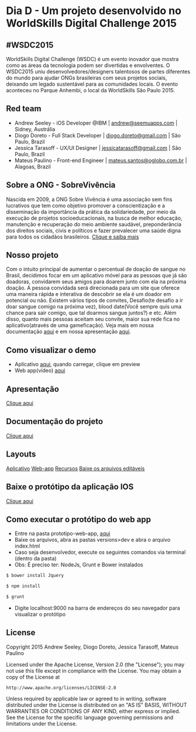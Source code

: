 # Dia D - Um projeto desenvolvido no WorldSkills Digital Challenge 2015
## #WSDC2015
WorldSkills Digital Challenge (WSDC) é um evento inovador que mostra como as áreas da tecnologia podem ser divertidas e envolventes. O WSDC2015 uniu desenvolvedores/designers talentosos de partes diferentes do mundo para ajudar ONGs brasileiras com seus projetos sociais, deixando um legado sustentável para as comunidades locais. O evento aconteceu no Parque Anhembi, o local da WorldSkills São Paulo 2015.

## Red team
* Andrew Seeley - iOS Developer @IBM | andrew@seemuapps.com | Sidney, Austrália
* Diogo Doreto - Full Stack Developer | diogo.doreto@gmail.com | São Paulo, Brazil
* Jessica Tarasoff - UX/UI Designer | jessicatarasoff@gmail.com | São Paulo, Brazil
* Mateus Paulino - Front-end Engineer | mateus.santos@oglobo.com.br | Alagoas, Brazil

## Sobre a ONG - SobreVivência
Nascida em 2009, a ONG Sobre Vivência é uma associação sem fins lucrativos que tem como objetivo promover a conscientização e a disseminação da importância da prática da solidariedade, por meio da execução de projetos socioeducacionais, na busca de melhor educação, manutenção e recuperação do meio ambiente saudável, preponderância dos direitos sociais, civis e políticos e fazer prevalecer uma saúde digna para todos os cidadãos brasileiros. [Clique e saiba mais](http://www.sobrevivencia.org.br/)

## Nosso projeto
Com o intuito principal de aumentar o percentual de doação de sangue no Brasil, decidimos focar em um aplicativo móvel para as pessoas que já são doadoras, convidarem seus amigos para doarem junto com ela na próxima doação. A pessoa  convidada será direcionada para um site que oferece uma maneira rápida e interativa de descobrir se ela é um doador em potencial ou não. Existem vários tipos de convites, Desafio(te desafio a ir doar sangue comigo na próxima vez), blood date(Você sempre quis uma chance para sair comigo, que tal doarmos sangue juntos?) e etc. Além disso, quanto mais pessoas aceitam seu convite, maior sua rede fica no aplicativo(através de uma gameficação). Veja mais em nossa documentação [aqui](documentacao) e em nossa apresentação [aqui](apresentacao).
 
## Como visualizar o demo
- Aplicativo [aqui](https://popapp.in/w/projects/55cf33dfddd7fb6712a12ba6/mockups/55cf347c4c65c7f3121dd82d), quando carregar, clique em preview
- Web app(vídeo) [aqui](demo-web-app)

## Apresentação
[Clique aqui](apresentacao)

## Documentação do projeto
[Clique aqui](documentacao/documentation.pdf)

## Layouts
[Aplicativo](layouts/DiaD_App.pdf)
[Web-app](layouts/DiaD_Web.pdf)
[Recursos](layouts/DiaD_Resource.pdf)
[Baixe os arquivos editáveis](layouts)

## Baixe o protótipo da aplicação IOS
[Clique aqui](prototipo-aplicacao-ios)

## Como executar o protótipo do web app
- Entre na pasta prototipo-web-app, [aqui](prototipo-web-app)
- Baixe os arquivos, abra as pastas versions>dev e abra o arquivo index.html
- Caso seja desenvolvedor, execute os seguintes comandos via terminal (dentro da pasta)
- Obs: É preciso ter: NodeJs, Grunt e Bower instalados
```sh
$ bower install Jquery
```
```sh
$ npm install
```
```sh
$ grunt
```
- Digite localhost:9000 na barra de endereços do seu navegador para visualizar o protótipo
 
## License

Copyright 2015 Andrew Seeley, Diogo Doreto, Jessica Tarasoff, Mateus Paulino

Licensed under the Apache License, Version 2.0 (the "License");
you may not use this file except in compliance with the License.
You may obtain a copy of the License at

    http://www.apache.org/licenses/LICENSE-2.0

Unless required by applicable law or agreed to in writing, software
distributed under the License is distributed on an "AS IS" BASIS,
WITHOUT WARRANTIES OR CONDITIONS OF ANY KIND, either express or implied.
See the License for the specific language governing permissions and
limitations under the License.
